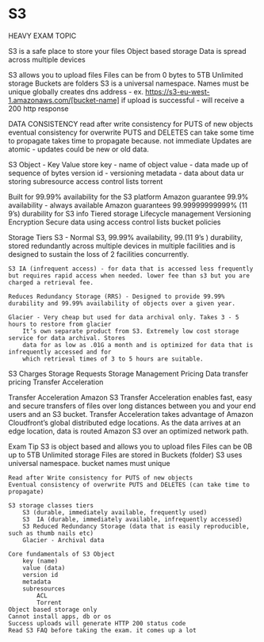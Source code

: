 # S3

HEAVY EXAM TOPIC

S3 is a safe place to store your files
Object based storage
Data is spread across multiple devices

S3 allows you to upload files
Files can be from 0 bytes to 5TB
Unlimited storage
Buckets are folders
S3 is a universal namespace. Names must be unique globally
creates dns address - ex. https://s3-eu-west-1.amazonaws.com/[bucket-name]
if upload is successful - will receive a 200 http response

DATA CONSISTENCY
    read after write consistency for PUTS of new objects
    eventual consistency for overwrite PUTS and DELETES can take some time to propagate
        takes time to propagate because. not immediate
    Updates are atomic - updates could be new or old data.
    
S3 Object - Key Value store
    key - name of object
    value - data made up of sequence of bytes
    version id - versioning
    metadata - data about data ur storing
    subresource
        access control lists
        torrent

Built for 99.99% availability for the S3 platform
Amazon guarantee 99.9% availability - always available
Amazon guarantees 99.99999999999% (11 9’s) durability for S3 info
Tiered storage
Lifecycle management
Versioning
Encryption
Secure data using access control lists bucket policies

Storage Tiers 
    S3 - Normal S3, 99.99% availability, 99.(11 9’s ) durability, stored redundantly across multiple devices in multiple facilities and is designed to sustain the loss of 2 facilities concurrently.

    S3 IA (infrequent access) - for data that is accessed less frequently but requires rapid access when needed. lower fee than s3 but you are charged a retrieval fee.

    Reduces Redundancy Storage (RRS) - Designed to provide 99.99% durability and 99.99% availability of objects over a given year.

    Glacier - Very cheap but used for data archival only. Takes 3 - 5 hours to restore from glacier
        It’s own separate product from S3. Extremely low cost storage service for data archival. Stores
        data for as low as .01G a month and is optimized for data that is infrequently accessed and for
        which retrieval times of 3 to 5 hours are suitable.

S3 Charges
    Storage
    Requests
    Storage Management Pricing
    Data transfer pricing
    Transfer Acceleration

Transfer Acceleration
    Amazon S3 Transfer Acceleration enables fast, easy and secure transfers of files over long
distances between you and your end users and an S3 bucket. Transfer Acceleration takes
advantage of Amazon Cloudfront’s global distributed edge locations. As the data arrives at an edge location, data is routed Amazon S3 over an optimized network path.

Exam Tip
    S3 is object based and allows you to upload files
    Files can be 0B up to 5TB
    Unlimited storage
    Files are stored in Buckets (folder)
    S3 uses universal namespace. bucket names must unique

    Read after Write consistency for PUTS of new objects
    Eventual consistency of overwrite PUTS and DELETES (can take time to propagate)
    
    S3 storage classes tiers
        S3 (durable, immediately available, frequently used)
        S3  IA (durable, immediately available, infrequently accessed)
        S3 Reduced Redundancy Storage (data that is easily reproducible, such as thumb nails etc)
        Glacier - Archival data

    Core fundamentals of S3 Object
        key (name)
        value (data)
        version id
        metadata 
        subresources
            ACL 
            Torrent
    Object based storage only
    Cannot install apps, db or os
    Success uploads will generate HTTP 200 status code
    Read S3 FAQ before taking the exam. it comes up a lot


